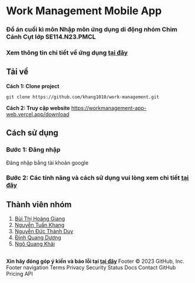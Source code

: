# Work Management Mobile App 
### Đồ án cuối kì môn Nhập môn ứng dụng di động nhóm Chim Cánh Cụt lớp SE114.N23.PMCL
### Xem thông tin chi tiết về ứng dụng [tại đây](https://workmanagement-app-web.vercel.app/?fbclid=IwAR2fHZ7v2mTvBdGhHFhUS-ivGVz3jSdvFLoeMMOHSP-RiCD8-XoLmreqZfw)

## Tải về
**Cách 1: Clone project**
```
git clone https://github.com/khang1010/work-management.git
```
**Cách 2: Truy cập website**
https://workmanagement-app-web.vercel.app/download
## Cách sử dụng
### Bước 1: Đăng nhập
Đăng nhập bằng tài khoản google

### Bước 2: Các tính năng và cách sử dụng vui lòng xem chi tiết [tại đây](https://uithcm-my.sharepoint.com/:p:/g/personal/21520953_ms_uit_edu_vn/EeOH63T7iC9Ghn5j0omGVkQBpMbEqBZl3Q46ruLTmTQxnw?e=onFtuM&fbclid=IwAR0LJc0FOYB7E2ekxv5FVgJrwhpx6nBVHSeBCSNqOVhVC6Iugp2hJijad3c) 


## Thành viên nhóm

1. [Bùi Thị Hoàng Giang](https://github.com/bthZang) 
2. [Nguyễn Tuấn Khang](https://github.com/khang1010)
3. [Nguyễn Đức Thành Duy](https://github.com/DuyDangCode)
4. [Đinh Quang Dương](https://github.com/QuangDuong2903)
5. [Ngô Quang Khải](https://github.com/doublek2712)
##
**Xin hãy đóng góp ý kiến và báo lỗi tại [tại đây](https://mail.google.com/mail/u/0/?fs=1&to=quangduongptsc@gmail.com&su=SUBJECT&body=BODY&bcc=quangduongptsc@gmail.com&tf=cm)**
Footer
© 2023 GitHub, Inc.
Footer navigation
Terms
Privacy
Security
Status
Docs
Contact GitHub
Pricing
API
